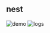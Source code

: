 ## nest

![demo](https://github.com/cr-0w/nest/blob/main/demo/server.gif)
![logs](https://github.com/cr-0w/nest/blob/main/demo/log.png)
